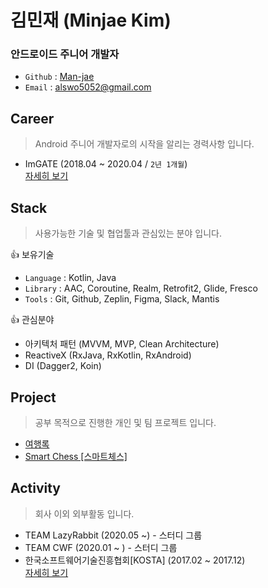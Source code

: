 # 김민재 (Minjae Kim)
### 안드로이드 주니어 개발자 
- `Github` : [Man-jae](https://github.com/Man-jae)
- `Email` : alswo5052@gmail.com


## Career
> Android 주니어 개발자로의 시작을 알리는 경력사항 입니다.
- ImGATE (2018.04 ~ 2020.04 / `2년 1개월`)  
[자세히 보기](career/career.md)


## Stack
> 사용가능한 기술 및 협업툴과 관심있는 분야 입니다.

👍 보유기술
- `Language` : Kotlin, Java
- `Library`  : AAC, Coroutine, Realm, Retrofit2, Glide, Fresco
- `Tools`    : Git, Github, Zeplin, Figma, Slack, Mantis

👍 관심분야
- 아키텍처 패턴 (MVVM, MVP, Clean Architecture)
- ReactiveX (RxJava, RxKotlin, RxAndroid)
- DI (Dagger2, Koin)


## Project
> 공부 목적으로 진행한 개인 및 팀 프로젝트 입니다.
- [여행록](https://github.com/CWT-Study/yeohanglog-android)
- [Smart Chess [스마트체스]](project/smartchess.md)


## Activity
> 회사 이외 외부활동 입니다.
- TEAM LazyRabbit (2020.05 ~) - 스터디 그룹
- TEAM CWF (2020.01 ~ ) - 스터디 그룹
- 한국소프트웨어기술진흥협회[KOSTA] (2017.02 ~ 2017.12)  
[자세히 보기](activity/activity.md)